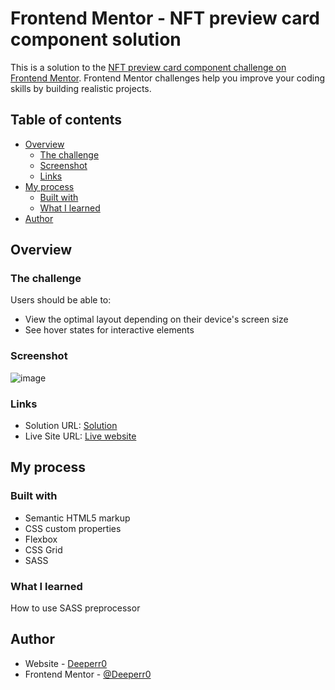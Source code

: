 # Frontend Mentor - NFT preview card component solution

This is a solution to the [NFT preview card component challenge on Frontend Mentor](https://www.frontendmentor.io/challenges/nft-preview-card-component-SbdUL_w0U). Frontend Mentor challenges help you improve your coding skills by building realistic projects.

## Table of contents

- [Overview](#overview)
  - [The challenge](#the-challenge)
  - [Screenshot](#screenshot)
  - [Links](#links)
- [My process](#my-process)
  - [Built with](#built-with)
  - [What I learned](#what-i-learned)
- [Author](#author)

## Overview

### The challenge

Users should be able to:

- View the optimal layout depending on their device's screen size
- See hover states for interactive elements

### Screenshot

![image](https://github.com/user-attachments/assets/f72053b0-6ce7-4cc9-9365-2848d3baf9c1)

### Links

- Solution URL: [Solution](https://www.frontendmentor.io/solutions/nft-image-preview-using-scss-public-F9ZhbcFDy7)
- Live Site URL: [Live website](https://nft-image-preview.netlify.app)
## My process

### Built with

- Semantic HTML5 markup
- CSS custom properties
- Flexbox
- CSS Grid
- SASS

### What I learned

How to use SASS preprocessor

## Author

- Website - [Deeperr0](https://github.com/Deeperr0)
- Frontend Mentor - [@Deeperr0](https://www.frontendmentor.io/profile/Deeperr0)
